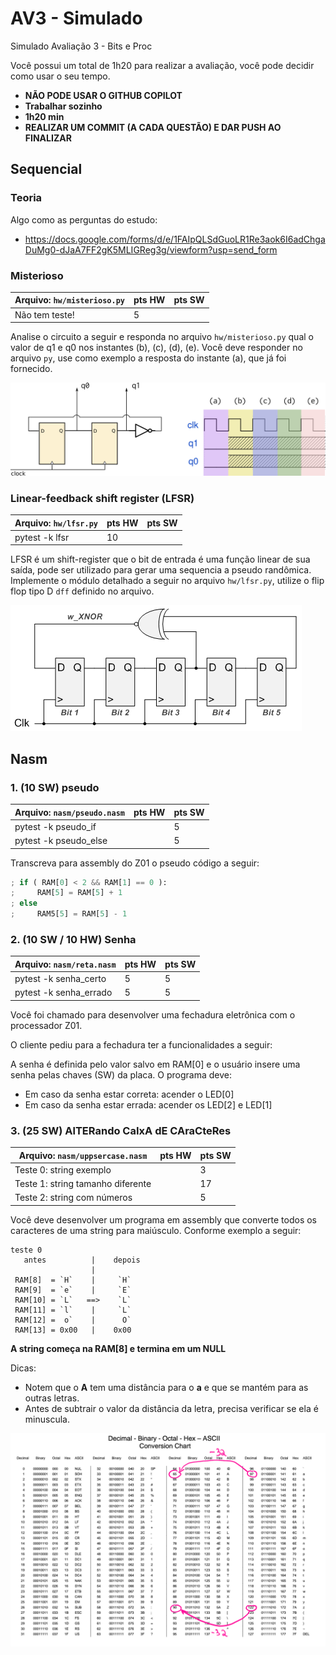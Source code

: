 # AV3 - Simulado

Simulado Avaliação 3 - Bits e Proc

Você possui um total de 1h20 para realizar a avaliação, você pode decidir
como usar o seu tempo.

- **NÃO PODE USAR O GITHUB COPILOT**
- **Trabalhar sozinho**
- **1h20 min**
- **REALIZAR UM COMMIT (A CADA QUESTÃO) E DAR PUSH AO FINALIZAR**

## Sequencial


### Teoria

Algo como as perguntas do estudo: 

- https://docs.google.com/forms/d/e/1FAIpQLSdGuoLR1Re3aok6I6adChgaDuMg0-dJaA7FF2gK5MLIGReg3g/viewform?usp=send_form

### Misterioso 

| Arquivo: `hw/misterioso.py` | pts HW | pts SW |
|-----------------------------|--------|--------|
| Não tem teste!              | 5      |        |

Analise o circuito a seguir e responda no arquivo `hw/misterioso.py` qual o valor de q1 e q0 nos instantes (b), (c), (d), (e). Você deve responder no arquivo `py`, use como exemplo a resposta do instante (a), que já foi fornecido.

![](sincrono.png)

### Linear-feedback shift register (LFSR)

| Arquivo: `hw/lfsr.py` | pts HW | pts SW |
|-----------------------|--------|--------|
| pytest -k lfsr        | 10      |        |

LFSR é um shift-register que o bit de entrada é uma função linear de sua saída, pode ser utilizado para gerar uma sequencia a pseudo randômica. Implemente o módulo detalhado a seguir no arquivo `hw/lfsr.py`, utilize o flip flop tipo D `dff` definido no arquivo.

![](lfsr.png)

## Nasm

### 1. (10 SW) pseudo

| Arquivo: `nasm/pseudo.nasm` | pts HW | pts SW |
| --------------------------- | ------ | ------ |
| pytest -k pseudo_if         |        | 5      |
| pytest -k pseudo_else       |        | 5      |

Transcreva para assembly do Z01 o pseudo código a seguir:

```python
; if ( RAM[0] < 2 && RAM[1] == 0 ):
;     RAM[5] = RAM[5] + 1
; else
;     RAM5[5] = RAM[5] - 1
```

### 2. (10 SW / 10 HW) Senha

| Arquivo: `nasm/reta.nasm` | pts HW | pts SW |
| ------------------------- | ------ | ------ |
| pytest -k senha_certo     | 5      | 5      |
| pytest -k senha_errado    | 5      | 5      |

Você foi chamado para desenvolver uma fechadura eletrônica com o processador Z01.

O cliente pediu para a fechadura ter a funcionalidades a seguir:

A senha é definida pelo valor salvo em RAM[0] e o usuário insere uma senha pelas chaves (SW) da placa. O programa deve:

- Em caso da senha estar correta: acender o LED[0]
- Em caso da senha estar errada: acender os LED[2] e LED[1]

### 3. (25 SW) AlTERando CaIxA dE CAraCteRes

| Arquivo: `nasm/uppsercase.nasm`   | pts HW | pts SW |
| --------------------------------- | ------ | ------ |
| Teste 0: string exemplo           |        | 3      |
| Teste 1: string tamanho diferente |        | 17     |
| Teste 2: string com números       |        | 5      |

Você deve desenvolver um programa em assembly que converte
todos os caracteres de uma string para maiúsculo. Conforme
exemplo a seguir:

```
teste 0
   antes          |    depois
                  |
 RAM[8]  = `H`    |     `H`
 RAM[9]  = `e`    |     `E`
 RAM[10] = `L`   ==>    `L`
 RAM[11] = `l`    |     `L`
 RAM[12] =  o`    |      O`
 RAM[13] = 0x00   |    0x00
```

**A string começa na RAM[8] e termina em um NULL**

Dicas:

- Notem que o **A** tem uma distância para o **a** e que se mantém para as outras letras.
- Antes de subtrair o valor da distância da letra, precisa verificar se ela é minuscula.

![](ascii.png)
